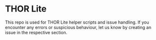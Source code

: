 # THOR Lite

This repo is used for THOR Lite helper scripts and issue handling. 
If you encounter any errors or suspicious behaviour, let us know by creating an issue in the respective section. 
